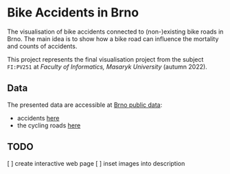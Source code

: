 # Bike Accidents in Brno

The visualisation of bike accidents connected to (non-)existing bike roads
in Brno. The main idea is to show how a bike road can influence the mortality
and counts of accidents.

This project represents the final visualisation project from the subject
`FI:PV251` at _Faculty of Informatics, Masaryk University_ (autumn 2022).


## Data

The presented data are accessible at [Brno public data](https://data.brno.cz/):

* accidents [here](https://data.brno.cz/datasets/mestobrno::cyklistick%C3%A9-nehody-bike-accidents/about)
* the cycling roads [here](https://data.brno.cz/datasets/mestobrno::cykloopat%C5%99en%C3%AD-zrealizovan%C3%A1-cycling-infrastructure-existing/about)


## TODO

[ ] create interactive web page
[ ] inset images into description
